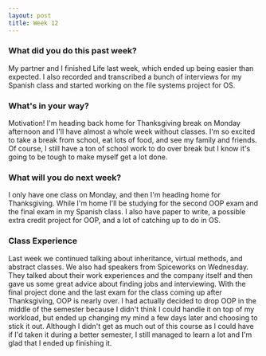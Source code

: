 ```yaml
---
layout: post
title: Week 12
---
```


### What did you do this past week?
My partner and I finished Life last week, which ended up being easier than expected. I also recorded and transcribed a bunch of interviews for my Spanish class and started working on the file systems project for OS. 

### What's in your way?
Motivation! I'm heading back home for Thanksgiving break on Monday afternoon and I'll have almost a whole week without classes. I'm so excited to take a break from school, eat lots of food, and see my family and friends. Of course, I still have a ton of school work to do over break but I know it's going to be tough to make myself get a lot done. 

### What will you do next week?
I only have one class on Monday, and then I'm heading home for Thanksgiving. While I'm home I'll be studying for the second OOP exam and the final exam in my Spanish class. I also have paper to write, a possible extra credit project for OOP, and a lot of catching up to do in OS. 

### Class Experience
Last week we continued talking about inheritance, virtual methods, and abstract classes. We also had speakers from Spiceworks on Wednesday. They talked about their work experiences and the company itself and then gave us some great advice about finding jobs and interviewing. 
With the final project done and the last exam for the class coming up after Thanksgiving, OOP is nearly over. I had actually decided to drop OOP in the middle of the semester because I didn't think I could handle it on top of my workload, but ended up changing my mind a few days later and choosing to stick it out. Although I didn't get as much out of this course as I could have if I'd taken it during a better semester, I still managed to learn a lot and I'm glad that I ended up finishing it. 
